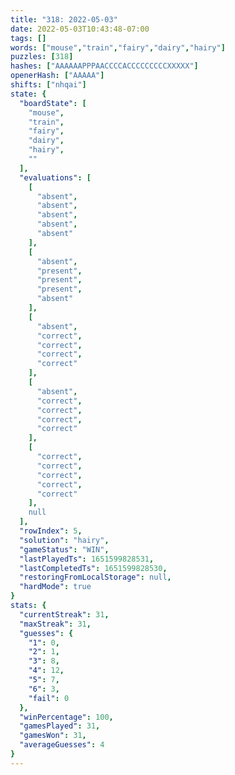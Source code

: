 ```yaml
---
title: "318: 2022-05-03"
date: 2022-05-03T10:43:48-07:00
tags: []
words: ["mouse","train","fairy","dairy","hairy"]
puzzles: [318]
hashes: ["AAAAAAPPPAACCCCACCCCCCCCCXXXXX"]
openerHash: ["AAAAA"]
shifts: ["nhqai"]
state: {
  "boardState": [
    "mouse",
    "train",
    "fairy",
    "dairy",
    "hairy",
    ""
  ],
  "evaluations": [
    [
      "absent",
      "absent",
      "absent",
      "absent",
      "absent"
    ],
    [
      "absent",
      "present",
      "present",
      "present",
      "absent"
    ],
    [
      "absent",
      "correct",
      "correct",
      "correct",
      "correct"
    ],
    [
      "absent",
      "correct",
      "correct",
      "correct",
      "correct"
    ],
    [
      "correct",
      "correct",
      "correct",
      "correct",
      "correct"
    ],
    null
  ],
  "rowIndex": 5,
  "solution": "hairy",
  "gameStatus": "WIN",
  "lastPlayedTs": 1651599828531,
  "lastCompletedTs": 1651599828530,
  "restoringFromLocalStorage": null,
  "hardMode": true
}
stats: {
  "currentStreak": 31,
  "maxStreak": 31,
  "guesses": {
    "1": 0,
    "2": 1,
    "3": 8,
    "4": 12,
    "5": 7,
    "6": 3,
    "fail": 0
  },
  "winPercentage": 100,
  "gamesPlayed": 31,
  "gamesWon": 31,
  "averageGuesses": 4
}
---
```


<!-- more -->
